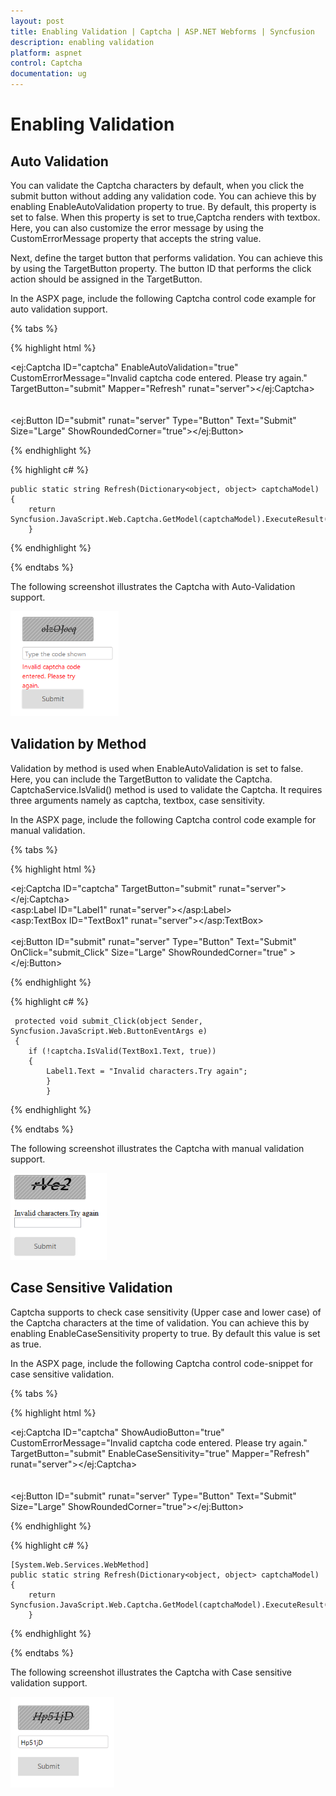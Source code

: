 ```yaml
---
layout: post
title: Enabling Validation | Captcha | ASP.NET Webforms | Syncfusion
description: enabling validation
platform: aspnet
control: Captcha
documentation: ug
---
```


# Enabling Validation

## Auto Validation

You can validate the Captcha characters by default, when you click the submit button without adding any validation code. You can achieve this by enabling EnableAutoValidation property to true. By default, this property is set to false. When this property is set to true,Captcha renders with textbox.  Here, you can also customize the error message by using the CustomErrorMessage property that accepts the string value. 

Next, define the target button that performs validation. You can achieve this by using the TargetButton property. The button ID that performs the click action should be assigned in the TargetButton. 

In the ASPX page, include the following Captcha control code example for auto validation support.

{% tabs %}

{% highlight html %}

<ej:Captcha ID="captcha" EnableAutoValidation="true" CustomErrorMessage="Invalid captcha code entered. Please try again." TargetButton="submit" Mapper="Refresh"  runat="server"></ej:Captcha> <br /><br /><br />  <ej:Button ID="submit" runat="server" Type="Button" Text="Submit" Size="Large" ShowRoundedCorner="true"></ej:Button>

{% endhighlight %}

{% highlight c# %}
  
	public static string Refresh(Dictionary<object, object> captchaModel)    
	{	       
      	return Syncfusion.JavaScript.Web.Captcha.GetModel(captchaModel).ExecuteResult();  
		}

{% endhighlight %}

{% endtabs %}

The following screenshot illustrates the Captcha with Auto-Validation support. 

![C:/Users/ApoorvahR/Desktop/3.png](Enabling-Validation_images/Enabling-Validation_img1.png)



## Validation by Method

Validation by method is used when EnableAutoValidation is set to false. Here, you can include the TargetButton to validate the Captcha. CaptchaService.IsValid() method is used to validate the Captcha. It requires three arguments namely as captcha, textbox, case sensitivity.

In the ASPX page, include the following Captcha control code example for manual validation.

{% tabs %}

{% highlight html %}

<ej:Captcha ID="captcha" TargetButton="submit"  runat="server"></ej:Captcha><br />  <asp:Label ID="Label1" runat="server"></asp:Label><br />  <asp:TextBox ID="TextBox1" runat="server"></asp:TextBox><br /><br /> <ej:Button ID="submit" runat="server" Type="Button" Text="Submit" OnClick="submit_Click" Size="Large" ShowRoundedCorner="true" ></ej:Button>

{% endhighlight %}

{% highlight c# %}

     protected void submit_Click(object Sender, Syncfusion.JavaScript.Web.ButtonEventArgs e)        
	 {          
    	if (!captcha.IsValid(TextBox1.Text, true))           
		{               
    		Label1.Text = "Invalid characters.Try again";         
			}       
			}  

{% endhighlight %}

{% endtabs %}

The following screenshot illustrates the Captcha with manual validation support. 

![](Enabling-Validation_images/Enabling-Validation_img2.png)



## Case Sensitive Validation 

Captcha supports to check case sensitivity (Upper case and lower case) of the Captcha characters at the time of validation. You can achieve this by enabling EnableCaseSensitivity property to true. By default this value is set as true.

In the ASPX page, include the following Captcha control code-snippet for case sensitive validation.

{% tabs %}

{% highlight html %}

<ej:Captcha ID="captcha" ShowAudioButton="true" CustomErrorMessage="Invalid captcha code entered. Please try again." TargetButton="submit" EnableCaseSensitivity="true" Mapper="Refresh"  runat="server"></ej:Captcha> <br /><br /><br />  <ej:Button ID="submit" runat="server" Type="Button" Text="Submit" Size="Large" ShowRoundedCorner="true"></ej:Button>

{% endhighlight %}

{% highlight c# %}

    [System.Web.Services.WebMethod]  
	public static string Refresh(Dictionary<object, object> captchaModel)  
	{	     
    	return Syncfusion.JavaScript.Web.Captcha.GetModel(captchaModel).ExecuteResult();    
		}


{% endhighlight %}

{% endtabs %}


The following screenshot illustrates the Captcha with Case sensitive validation support. 

![C:/Users/ApoorvahR/Desktop/3.png](Enabling-Validation_images/Enabling-Validation_img3.png)



